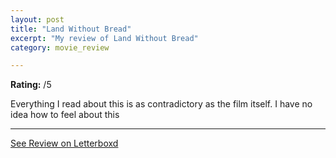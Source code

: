 ```yaml
---
layout: post
title: "Land Without Bread"
excerpt: "My review of Land Without Bread"
category: movie_review

---
```


**Rating:** /5

Everything I read about this is as contradictory as the film itself. I have no idea how to feel about this

<hr>

[See Review on Letterboxd](https://boxd.it/1jZjIx)
